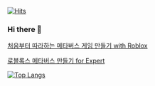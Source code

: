 [![Hits](https://hits.seeyoufarm.com/api/count/incr/badge.svg?url=https%3A%2F%2Fgithub.com%2Ffaith20&count_bg=%2379C83D&title_bg=%23555555&icon=&icon_color=%23E7E7E7&title=hits&edge_flat=false)](https://hits.seeyoufarm.com)

### Hi there 👋

<!--
**faith20/faith20** is a ✨ _special_ ✨ repository because its `README.md` (this file) appears on your GitHub profile.

Here are some ideas to get you started:

- 🔭 I’m currently working on ...
- 🌱 I’m currently learning ...
- 👯 I’m looking to collaborate on ...
- 🤔 I’m looking for help with ...
- 💬 Ask me about ...
- 📫 How to reach me: ...
- 😄 Pronouns: ...
- ⚡ Fun fact: ...
-->

[처음부터 따라하는 메타버스 게임 만들기 with Roblox](https://techit.education/courses/technology/roblox)

[로블록스 메타버스 만들기 for Expert](https://techit.education/courses/technology/roblox_metaverse)

[![Top Langs](https://github-readme-stats.vercel.app/api/top-langs/?username=faith20&layout=compact&theme=material-palenight)](https://github.com/anuraghazra/github-readme-stats)

<!-- [![wakatime stats](https://github-readme-stats.vercel.app/api/wakatime?username=faith20&theme=material-palenight)](https://github.com/anuraghazra/github-readme-stats) -->

<!-- ![Anurag's GitHub stats](https://github-readme-stats.vercel.app/api?username=faith20&count_private=true&show_icons=true&theme=material-palenight) -->
